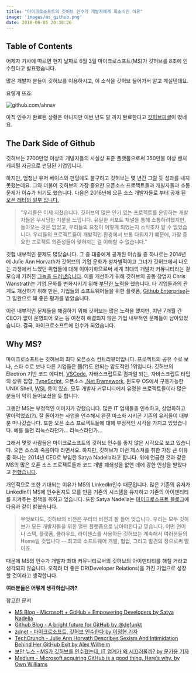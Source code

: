 ```yaml
---
title: "마이크로소프트의 깃허브 인수가 개발자에게 희소식인 이유"
image: 'images/ms_github.png'
date: 2018-06-05 20:38:26
---
```


## Table of Contents
<!-- toc -->

어제자 기사에 따르면 현지 날짜로 6월 3일 마이크로소프트(MS)가 깃허브를 8조에 인수한다고 발표했습니다. 

많은 개발자 분들이 깃허브를 이용하시고, 이 소식을 깃허브 들어가서 알고 계실텐데요.

요렇게 뜨죠:

![github.com/ahnsv](/images/github.com_ahnsv.png)

아직 인수가 완료된 상황은 아니지만 이번 년도 말 까지 완료한다고 [깃허브피셜](https://blog.github.com/2018-06-04-github-microsoft/)이 떴네요.

## The Dark Side of Github

깃허브는 2700만명 이상의 개발자들의 사실상 표준 플랫폼으로써 350만불 이상 벤처 캐피털 자금으로 펀딩된 기업입니다. 

하지만, 엄청난 유저 베이스와 펀딩에도 불구하고 깃허브는 몇 년간 그럴 듯 성과를 내지 못했는데요. 그와 더불어 깃허브의 가장 중요한 오픈소스 프로젝트들과 개발자들과 소통 문제가 이슈가 되기도 했습니다. 다음은 2016년에 오픈 소스 개발자들로 부터 공개 된 [오픈 레터의 일부 입니다.](https://github.com/dear-github/dear-github) 

> "우리들은 이제 지쳤습니다. 깃허브의 많은 인기 있는 프로젝트를 운영하는 개발자들은 무시당한 기분을 느낍니다. 유일한 서포트 채널을 통해 소통하려했지만, 돌아오는 것은 없었고, 우리들의 요청이 어떻게 되었는지 소식조차 알 수 없었습니다. 우리들의 프로젝트들이 개방적인 환경에서 보통 다뤄지기 떄문에, 가장 중요한 프로젝트 의존성들이 잊혀지는 걸 이해할 수 없습니다."

깃헙 내부적인 문제도 많았습니다. 그 중 대중에게 공개된 이슈들 중 하나로는 2014년에 Julie Ann Horvath가 깃허브의 기업 문화가 성차별적이고 그녀가 깃허브에서 나오는 과정에서 느꼈던 위협들에 대해 이야기하므로써 세계 최대의 개발자 커뮤니티라는 겉모습에 가려진 [그늘을 드러냈습니다](https://techcrunch.com/2014/03/15/julie-ann-horvath-describes-sexism-and-intimidation-behind-her-github-exit/). 이를 개선하기 위해 깃허브의 공동 창업자 Chris Wanstrath는 기업 문화를 변화시키기 위해 [부단한 노력](http://uk.businessinsider.com/github-the-full-inside-story-2016-2?international=true&r=UK&IR=T)을 했습니다. 타 기업들과의 관계도 개선하기 위해 만든, 기업들의 소프트웨어들을 위한 플랫폼, [Github Enterprise](https://enterprise.github.com/home)는 그 일환으로 꽤 좋은 평가를 받았습니다.

이런 내부적인 문제들을 해결하기 위해 깃허브는 많은 노력을 했지만, 지난 7개월 간 CEO가 없이 운영되어 오는 등 여전히 해결되지 않은 기업 내부적인 문제들이 남아있었습니다. 결국, 마이크로소프트에 인수가 되었습니다.

## Why MS?
마이크로소프트는 깃허브의 최다 오픈소스 컨트리뷰터입니다. 프로젝트의 공유 수로 보나, 스타 수로 보나 다른 기업들은 쨉(?)도 안되는 압도적인 1위입니다. 깃허브의 Electron 기반 코드 에디터, [VSCode](https://code.visualstudio.com/), 자바스크립트로 컴파일 되는, 자바스크립트 타입의 상위 집합, [TypeScript](https://github.com/Microsoft/TypeScript), 오픈소스 [.Net Framework](https://github.com/Microsoft/dotnet), 윈도우 OS에서 구동가능한 UNIX Shell, [WSL](https://github.com/Microsoft/WSL) 등이 있죠. 모두 개발자 커뮤니티에서 유명한 프로젝트들이라 많은 분들이 익히 들어보셨을 듯 합니다. 

그동안 MS는 부정적인 이미지가 강했습니다. 많은 IT 업체들을 인수하고, 상업화하고 말아먹었죠(?). 잘 돌아가는 사업을 인수해서 완전 마소화 시키곤 기존의 유저들이 대부분 떠나갔습니다. 또한 오픈 소스 프로젝트들에 대해 부정적인 시각을 가지고 있었습니다. 예를 들면 리눅스라던가... 리눅스라던가...

그래서 몇몇 사람들은 마이크로소프트의 깃허브 인수를 좋지 않은 시각으로 보고 있습니다. 오픈 소스의 죽음이다 라면서요. 하지만, 깃허브가 이런 제스쳐를 취한 가장 큰 이유 중 하나는 2014년 CEO로 부임한 Satya Nadella라고 합니다. 위에 언급한 것과 같은 MS의 많은 오픈 소스 프로젝트들과 코드 개발 폐쇄성을 없앤 데에 강한 인상을 받았다고 [전했습니다](https://www.theverge.com/2018/6/3/17422752/microsoft-github-acquisition-rumors).

개인적으로 또한 기대되는 이유가 MS의 LinkedIn인수 때문입니다. 많은 기존의 유저가 LinkedIn이 MS에 인수된지도 모를 만큼 기존의 시스템을 유지하고 기존의 아이덴티티를 지켜주는 정책을 취하고 있습니다. 또한 Satya Nadella는 [마이크로소프트 블로그](https://blogs.microsoft.com/blog/2018/06/04/microsoft-github-empowering-developers/)에 다음과 같이 밝혔습니다. 

> 무엇보다도, 깃허브의 비전은 우리의 비전과 잘 들어 맞습니다. 우리는 모두 깃허브가 모든 개발자들을 위한 열린 플랫폼으로 남아야한다고 믿습니다. 어떤 언어나 스택, 플랫폼, 클라우드, 라이센스를 사용하든 깃허브는 계속해서 여러분들의 Home일 것입니다 -- 최고의 소프트웨어 개발, 협업, 그리고 발견의 장으로써 말이죠. 

때문에 MS의 인수가 개발자 최대 커뮤니티로서의 깃허브의 아이덴티티를 해칠 거라고 생각되지 않습니다. 오히려 더 좋은 DR(Developer Relations)을 가진 기업으로 성장할 것이라고 생각합니다.

**여러분들은 어떻게 생각하십니까?** 

참고한 문서

* [MS Blog - Microsoft + GitHub = Empowering Developers by Satya Nadelia](https://blogs.microsoft.com/blog/2018/06/04/microsoft-github-empowering-developers/)
* [Github Blog - A bright future for GitHub by @defunkt](https://blog.github.com/2018-06-04-github-microsoft/)
* [zdnet - 마이크로소프트, 깃허브 인수한다 by 이정현 기자](http://www.zdnet.co.kr/news/news_view.asp?artice_id=20180604084605)
* [TechCrunch - Julie Ann Horvath Describes Sexism And Intimidation Behind Her GitHub Exit by Alex Wilheim](https://techcrunch.com/2014/03/15/julie-ann-horvath-describes-sexism-and-intimidation-behind-her-github-exit/)
* [보안 뉴스 - MS가 깃허브를 인수했는데, IT 업계가 왜 시끄러울까? by 문가용 기자](http://www.boannews.com/media/view.asp?idx=70101&utm_source=gaerae.com&utm_campaign=%B0%B3%B9%DF%C0%DA%BD%BA%B7%B4%B4%D9&utm_medium=social)
* [Medium - Microsoft acquiring GitHub is a good thing. Here’s why.
 by Own Williams](https://medium.com/@ow/microsoft-acquiring-github-is-a-good-thing-heres-why-6a6a57eb83ac)

